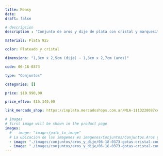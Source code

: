 ```yaml
---
title: Kensy
date: 
draft: false

# descripcion
description : "Conjunto de aros y dije de plata con cristal y marquesita"

materials: Plata 925

color: Plateado y cristal 

dimensions: "1,3cm x 2,5cm (dije) - 1,3cm x 2,7cm (aros)"

code: 06-18-0373

type: "Conjuntos"

categories: []

price: $18.990,00

price_eftvo: $16.140,00

link_mercado_shop: https://inplata.mercadoshops.com.ar/MLA-1113228087conjunto-plata-925-y-cristal-aros-y-dije-kensy-_JM

# Images
# first image will be shown in the product page
images:
  # - image: "images/path_to_image"
  # La ubicacion de las imagenes es imagenes/Conjuntos/Conjuntos.Aros y Dije/06-18-0373-kensy
  - image: "./images/conjuntos/aros_y_dije/06-18-0373-gotas-cristal-con-marquesita_a.JPG"
  - image: "./images/conjuntos/aros_y_dije/06-18-0373-gotas-cristal-con-marquesita_b.JPG"
---
```

